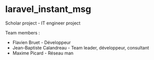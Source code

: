 # laravel_instant_msg
Scholar project - IT engineer project 

Team members :
- Flavien Bruet - Développeur
- Jean-Baptiste Calandreau - Team leader, développeur, consultant
- Maxime Picard - Réseau man
